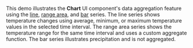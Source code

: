 This demo illustrates the **Chart** UI component's data aggregation feature using the [line](/Documentation/Guide/Widgets/Chart/Series_Types/Line_Series/), [range area](/Documentation/Guide/Widgets/Chart/Series_Types/Range_Series/), and [bar](/Documentation/Guide/Widgets/Chart/Series_Types/Bar_Series/) series. The line series shows temperature changes using average, minimum, or maximum temperature values in the selected time interval. The range area series shows the temperature range for the same time interval and uses a custom aggregate function. The bar series illustrates precipitation and is not aggregated.